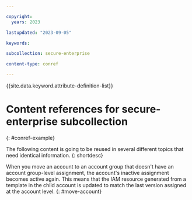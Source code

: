 ```yaml
---

copyright:
  years: 2023

lastupdated: "2023-09-05"

keywords:

subcollection: secure-enterprise

content-type: conref

---
```


{{site.data.keyword.attribute-definition-list}}

# Content references for secure-enterprise subcollection
{: #conref-example}

The following content is going to be reused in several different topics that need identical information.
{: shortdesc}


When you move an account to an account group that doesn't have an account group-level assignment, the account's inactive assignment becomes active again. This means that the IAM resource generated from a template in the child account is updated to match the last version assigned at the account level.
{: #move-account}
